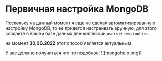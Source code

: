 # Первичная настройка MongoDB
Поскольку на данный момент я еще не сделал автоматизированную настройку MongoDB, то ее придется настраивать вручную, для этого создайте в вашей базе данных две коллекции `users` и `sessionList`.

на момент __30.06.2022__ этот способ является актуальным

У вас должно получиться что-то подобное:
![[mongohelp.png]]